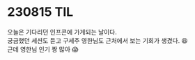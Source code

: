 # 230815 TIL
오늘은 기다리던 인프콘에 가게되는 날이다. <br>
궁금했던 세션도 듣고 구세주 영한님도 근처에서 보는 기회가 생겼다. 😆 <br>
근데 영한님 인기 짱 많아 😱 <br>
<br>

